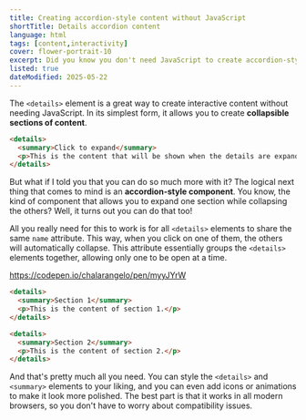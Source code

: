 ```yaml
---
title: Creating accordion-style content without JavaScript
shortTitle: Details accordion content
language: html
tags: [content,interactivity]
cover: flower-portrait-10
excerpt: Did you know you don't need JavaScript to create accordion-style content? Here's how to do it with the <details> element.
listed: true
dateModified: 2025-05-22
---
```


The `<details>` element is a great way to create interactive content without needing JavaScript. In its simplest form, it allows you to create **collapsible sections of content**.

```html
<details>
  <summary>Click to expand</summary>
  <p>This is the content that will be shown when the details are expanded.</p>
</details>
```

<baseline-support featureId="details">
</baseline-support>

But what if I told you that you can do so much more with it? The logical next thing that comes to mind is an **accordion-style component**. You know, the kind of component that allows you to expand one section while collapsing the others? Well, it turns out you can do that too!

All you really need for this to work is for all `<details>` elements to share the same `name` attribute. This way, when you click on one of them, the others will automatically collapse. This attribute essentially groups the `<details>` elements together, allowing only one to be open at a time.

https://codepen.io/chalarangelo/pen/myyJYrW

```html
<details>
  <summary>Section 1</summary>
  <p>This is the content of section 1.</p>
</details>

<details>
  <summary>Section 2</summary>
  <p>This is the content of section 2.</p>
</details>
```

And that's pretty much all you need. You can style the `<details>` and `<summary>` elements to your liking, and you can even add icons or animations to make it look more polished. The best part is that it works in all modern browsers, so you don't have to worry about compatibility issues.
